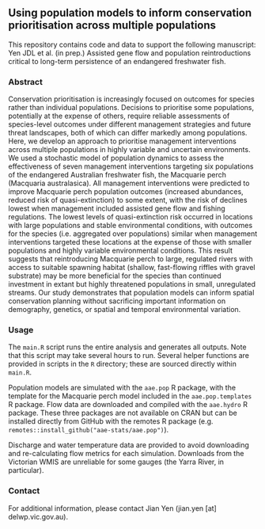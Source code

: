 ## Using population models to inform conservation prioritisation across multiple populations

This repository contains code and data to support the following manuscript:
Yen JDL et al. (in prep.) Assisted gene flow and population reintroductions critical to long-term persistence of an endangered freshwater fish.


### Abstract

Conservation prioritisation is increasingly focused on outcomes for species rather than individual populations. Decisions to prioritise some populations, potentially at the expense of others, require reliable assessments of species-level outcomes under different management strategies and future threat landscapes, both of which can differ markedly among populations. Here, we develop an approach to prioritise management interventions across multiple populations in highly variable and uncertain environments. We used a stochastic model of population dynamics to assess the effectiveness of seven management interventions targeting six populations of the endangered Australian freshwater fish, the Macquarie perch (Macquaria australasica). All management interventions were predicted to improve Macquarie perch population outcomes (increased abundances, reduced risk of quasi-extinction) to some extent, with the risk of declines lowest when management included assisted gene flow and fishing regulations. The lowest levels of quasi-extinction risk occurred in locations with large populations and stable environmental conditions, with outcomes for the species (i.e. aggregated over populations) similar when management interventions targeted these locations at the expense of those with smaller populations and highly variable environmental conditions. This result suggests that reintroducing Macquarie perch to large, regulated rivers with access to suitable spawning habitat (shallow, fast-flowing riffles with gravel substrate) may be more beneficial for the species than continued investment in extant but highly threatened populations in small, unregulated streams. Our study demonstrates that population models can inform spatial conservation planning without sacrificing important information on demography, genetics, or spatial and temporal environmental variation.

### Usage

The `main.R` script runs the entire analysis and generates all outputs. Note that this script may take several hours to run. Several helper functions are provided in scripts in the `R` directory; these are sourced directly within `main.R`.

Population models are simulated with the `aae.pop` R package, with the template for the Macquarie perch model included in the `aae.pop.templates` R package. Flow data are downloaded and compiled with the `aae.hydro` R package. These three packages are not available on CRAN but can be installed directly from GitHub with the remotes R package (e.g. `remotes::install_github("aae-stats/aae.pop")`). 

Discharge and water temperature data are provided to avoid downloading and re-calculating flow metrics for each simulation. Downloads from the Victorian WMIS are unreliable for some gauges (the Yarra River, in particular).


### Contact

For additional information, please contact Jian Yen (jian.yen [at] delwp.vic.gov.au).

